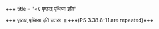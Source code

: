 +++
title = "०६ पृष्ठात् पृथिव्या इति"

+++
पृष्ठात् पृथिव्या इति चतस्रः ॥ +++(PS 3.38.8-11 are repeated)+++
